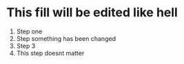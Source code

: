 # This fill will be edited like hell

1. Step one
2. Step something has been changed
3. Step 3
4. This step doesnt matter
